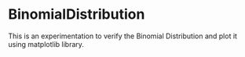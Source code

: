 # BinomialDistribution
This is an experimentation to verify the Binomial Distribution and plot it using matplotlib library.
